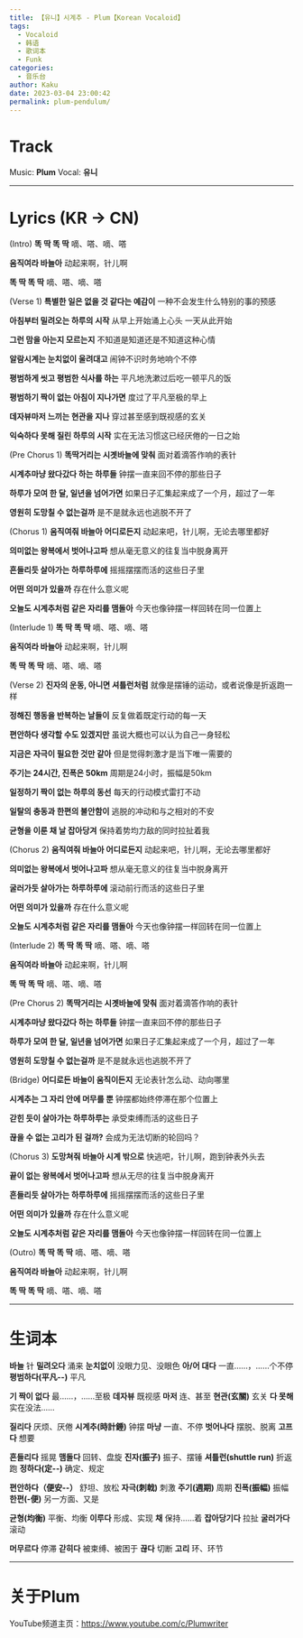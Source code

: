 ```yaml
---
title: 【유니】시계추 - Plum【Korean Vocaloid】
tags:
  - Vocaloid
  - 韩语
  - 歌词本
  - Funk
categories:
  - 音乐台
author: Kaku
date: 2023-03-04 23:00:42
permalink: plum-pendulum/
---
```


# Track

<lite-youtube videoid="pWOqHNbl62c"></lite-youtube>

Music: **Plum**
Vocal: **유니**

<!--more-->

---

# Lyrics (KR → CN)

(Intro)
**똑 딱 똑 딱**
嘀、嗒、嘀、嗒

**움직여라 바늘아**
动起来啊，针儿啊

**똑 딱 똑 딱**
嘀、嗒、嘀、嗒

(Verse 1)
**특별한 일은 없을 것 같다는 예감이**
一种不会发生什么特别的事的预感

**아침부터 밀려오는 하루의 시작**
从早上开始涌上心头 一天从此开始

**그런 맘을 아는지 모르는지**
不知道是知道还是不知道这种心情

**알람시계는 눈치없이 울려대고**
闹钟不识时务地响个不停

**평범하게 씻고 평범한 식사를 하는**
平凡地洗漱过后吃一顿平凡的饭

**평범하기 짝이 없는 아침이 지나가면**
度过了平凡至极的早上

**데자뷰마저 느끼는 현관을 지나**
穿过甚至感到既视感的玄关

**익숙하다 못해 질린 하루의 시작**
实在无法习惯这已经厌倦的一日之始

(Pre Chorus 1)
**똑딱거리는 시곗바늘에 맞춰**
面对着滴答作响的表针

**시계추마냥 왔다갔다 하는 하루들**
钟摆一直来回不停的那些日子

**하루가 모여 한 달, 일년을 넘어가면**
如果日子汇集起来成了一个月，超过了一年

**영원히 도망칠 수 없는걸까**
是不是就永远也逃脱不开了

(Chorus 1)
**움직여줘 바늘아 어디로든지**
动起来吧，针儿啊，无论去哪里都好

**의미없는 왕복에서 벗어나고파**
想从毫无意义的往复当中脱身离开

**흔들리듯 살아가는 하루하루에**
摇摇摆摆而活的这些日子里

**어떤 의미가 있을까**
存在什么意义呢

**오늘도 시계추처럼 같은 자리를 맴돌아**
今天也像钟摆一样回转在同一位置上

(Interlude 1)
**똑 딱 똑 딱**
嘀、嗒、嘀、嗒

**움직여라 바늘아**
动起来啊，针儿啊

**똑 딱 똑 딱**
嘀、嗒、嘀、嗒

(Verse 2)
**진자의 운동, 아니면 셔틀런처럼**
就像是摆锤的运动，或者说像是折返跑一样

**정해진 행동을 반복하는 날들이**
反复做着既定行动的每一天

**편안하다 생각할 수도 있겠지만**
虽说大概也可以认为自己一身轻松

**지금은 자극이 필요한 것만 같아**
但是觉得刺激才是当下唯一需要的

**주기는 24시간, 진폭은 50km**
周期是24小时，振幅是50km

**일정하기 짝이 없는 하루의 동선**
每天的行动模式雷打不动

**일탈의 충동과 한편의 불안함이**
逃脱的冲动和与之相对的不安

**균형을 이룬 채 날 잡아당겨**
保持着势均力敌的同时拉扯着我

(Chorus 2)
**움직여줘 바늘아 어디로든지**
动起来吧，针儿啊，无论去哪里都好

**의미없는 왕복에서 벗어나고파**
想从毫无意义的往复当中脱身离开

**굴러가듯 살아가는 하루하루에**
滚动前行而活的这些日子里

**어떤 의미가 있을까**
存在什么意义呢

**오늘도 시계추처럼 같은 자리를 맴돌아**
今天也像钟摆一样回转在同一位置上

(Interlude 2)
**똑 딱 똑 딱**
嘀、嗒、嘀、嗒

**움직여라 바늘아**
动起来啊，针儿啊

**똑 딱 똑 딱**
嘀、嗒、嘀、嗒

(Pre Chorus 2)
**똑딱거리는 시곗바늘에 맞춰**
面对着滴答作响的表针

**시계추마냥 왔다갔다 하는 하루들**
钟摆一直来回不停的那些日子

**하루가 모여 한 달, 일년을 넘어가면**
如果日子汇集起来成了一个月，超过了一年

**영원히 도망칠 수 없는걸까**
是不是就永远也逃脱不开了

(Bridge)
**어디로든 바늘이 움직이든지**
无论表针怎么动、动向哪里

**시계추는 그 자리 안에 머무를 뿐**
钟摆都始终停滞在那个位置上

**갇힌 듯이 살아가는 하루하루는**
承受束缚而活的这些日子

**끊을 수 없는 고리가 된 걸까?**
会成为无法切断的轮回吗？

(Chorus 3)
**도망쳐줘 바늘아 시계 밖으로**
快逃吧，针儿啊，跑到钟表外头去

**끝이 없는 왕복에서 벗어나고파**
想从无尽的往复当中脱身离开

**흔들리듯 살아가는 하루하루에**
摇摇摆摆而活的这些日子里

**어떤 의미가 있을까**
存在什么意义呢

**오늘도 시계추처럼 같은 자리를 맴돌아**
今天也像钟摆一样回转在同一位置上

(Outro)
**똑 딱 똑 딱**
嘀、嗒、嘀、嗒

**움직여라 바늘아**
动起来啊，针儿啊

**똑 딱 똑 딱**
嘀、嗒、嘀、嗒

---

# 生词本

**바늘** 针
**밀려오다** 涌来
**눈치없이** 没眼力见、没眼色
**아/어 대다** 一直……，……个不停
**평범하다(平凡--)** 平凡

**기 짝이 없다** 最……，……至极
**데자뷰** 既视感
**마저** 连、甚至
**현관(玄關)** 玄关
**다 못해** 实在没法……

**질리다** 厌烦、厌倦
**시계추(時計錘)** 钟摆
**마냥** 一直、不停
**벗어나다** 摆脱、脱离
**고프다** 想要

**흔들리다** 摇晃
**맴돌다** 回转、盘旋
**진자(振子)** 振子、摆锤
**셔틀런(shuttle run)** 折返跑
**정하다(定--)** 确定、规定

**편안하다（便安--）** 舒坦、放松
**자극(刺戟)** 刺激
**주기(週期)** 周期
**진폭(振幅)** 振幅
**한편(-便)** 另一方面、又是

**균형(均衡)** 平衡、均衡
**이루다** 形成、实现
**채** 保持……着
**잡아당기다** 拉扯
**굴러가다** 滚动

**머무르다** 停滞
**갇히다** 被束缚、被困于
**끊다** 切断
**고리** 环、环节

---

# 关于Plum

YouTube频道主页：https://www.youtube.com/c/Plumwriter